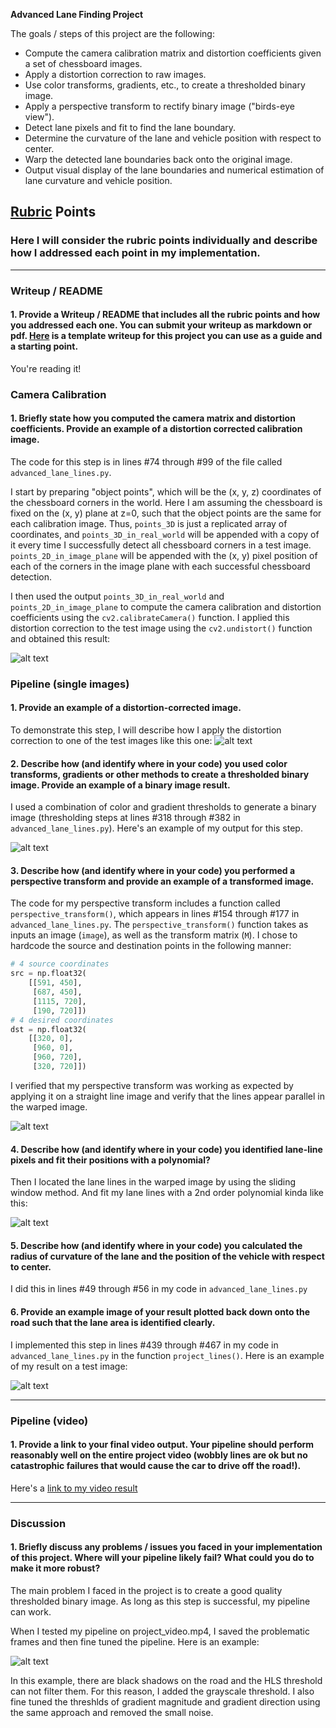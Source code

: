 **Advanced Lane Finding Project**

The goals / steps of this project are the following:

* Compute the camera calibration matrix and distortion coefficients given a set of chessboard images.
* Apply a distortion correction to raw images.
* Use color transforms, gradients, etc., to create a thresholded binary image.
* Apply a perspective transform to rectify binary image ("birds-eye view").
* Detect lane pixels and fit to find the lane boundary.
* Determine the curvature of the lane and vehicle position with respect to center.
* Warp the detected lane boundaries back onto the original image.
* Output visual display of the lane boundaries and numerical estimation of lane curvature and vehicle position.

[//]: # (Image References)

[image1]: ./output_images/calibrated.jpg "Calibrated"
[image2]: ./output_images/undistorted.jpg "Undistorted"
[image3]: ./output_images/combine.jpg "Threshold Combination"
[image4]: ./output_images/warped_straight_line.jpg "Warp Example"
[image5]: ./output_images/lines.jpg "Fit Visual"
[image6]: ./output_images/projected.jpg "Output"
[image7]: ./output_images/pipeline.png "Pipeline"
[video1]: ./test_videos_output/project_video.mp4 "Video"

## [Rubric](https://review.udacity.com/#!/rubrics/571/view) Points

### Here I will consider the rubric points individually and describe how I addressed each point in my implementation.  

---

### Writeup / README

#### 1. Provide a Writeup / README that includes all the rubric points and how you addressed each one.  You can submit your writeup as markdown or pdf.  [Here](https://github.com/udacity/CarND-Advanced-Lane-Lines/blob/master/writeup_template.md) is a template writeup for this project you can use as a guide and a starting point.  

You're reading it!

### Camera Calibration

#### 1. Briefly state how you computed the camera matrix and distortion coefficients. Provide an example of a distortion corrected calibration image.

The code for this step is in lines #74 through #99 of the file called `advanced_lane_lines.py`.  

I start by preparing "object points", which will be the (x, y, z) coordinates of the chessboard corners in the world. Here I am assuming the chessboard is fixed on the (x, y) plane at z=0, such that the object points are the same for each calibration image.  Thus, `points_3D` is just a replicated array of coordinates, and `points_3D_in_real_world` will be appended with a copy of it every time I successfully detect all chessboard corners in a test image.  `points_2D_in_image_plane` will be appended with the (x, y) pixel position of each of the corners in the image plane with each successful chessboard detection.  

I then used the output `points_3D_in_real_world` and `points_2D_in_image_plane` to compute the camera calibration and distortion coefficients using the `cv2.calibrateCamera()` function.  I applied this distortion correction to the test image using the `cv2.undistort()` function and obtained this result: 

![alt text][image1]

### Pipeline (single images)

#### 1. Provide an example of a distortion-corrected image.

To demonstrate this step, I will describe how I apply the distortion correction to one of the test images like this one:
![alt text][image2]

#### 2. Describe how (and identify where in your code) you used color transforms, gradients or other methods to create a thresholded binary image.  Provide an example of a binary image result.

I used a combination of color and gradient thresholds to generate a binary image (thresholding steps at lines #318 through #382 in `advanced_lane_lines.py`).  Here's an example of my output for this step.

![alt text][image3]

#### 3. Describe how (and identify where in your code) you performed a perspective transform and provide an example of a transformed image.

The code for my perspective transform includes a function called `perspective_transform()`, which appears in lines #154 through #177 in `advanced_lane_lines.py`. The `perspective_transform()` function takes as inputs an image (`image`), as well as the transform matrix (`M`). I chose to hardcode the source and destination points in the following manner:

```python
# 4 source coordinates
src = np.float32(
    [[591, 450],
     [687, 450],
     [1115, 720],
     [190, 720]])
# 4 desired coordinates
dst = np.float32(
    [[320, 0],
     [960, 0],
     [960, 720],
     [320, 720]])
```

I verified that my perspective transform was working as expected by applying it on a straight line image and verify that the lines appear parallel in the warped image.

![alt text][image4]

#### 4. Describe how (and identify where in your code) you identified lane-line pixels and fit their positions with a polynomial?

Then I located the lane lines in the warped image by using the sliding window method. And fit my lane lines with a 2nd order polynomial kinda like this:

![alt text][image5]

#### 5. Describe how (and identify where in your code) you calculated the radius of curvature of the lane and the position of the vehicle with respect to center.

I did this in lines #49 through #56 in my code in `advanced_lane_lines.py`

#### 6. Provide an example image of your result plotted back down onto the road such that the lane area is identified clearly.

I implemented this step in lines #439 through #467 in my code in `advanced_lane_lines.py` in the function `project_lines()`.  Here is an example of my result on a test image:

![alt text][image6]

---

### Pipeline (video)

#### 1. Provide a link to your final video output.  Your pipeline should perform reasonably well on the entire project video (wobbly lines are ok but no catastrophic failures that would cause the car to drive off the road!).

Here's a [link to my video result](./test_videos_output/project_video.mp4)

---

### Discussion

#### 1. Briefly discuss any problems / issues you faced in your implementation of this project.  Where will your pipeline likely fail?  What could you do to make it more robust?

The main problem I faced in the project is to create a good quality thresholded binary image. As long as this step is successful, my pipeline can work.

When I tested my pipeline on project_video.mp4, I saved the problematic frames and then fine tuned the pipeline. Here is an example:

![alt text][image7]

In this example, there are black shadows on the road and the HLS threshold can not filter them. For this reason, I added the grayscale threshold. I also fine tuned the threshlds of gradient magnitude and gradient direction using the same approach and removed the small noise.


